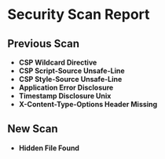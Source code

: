 # Security Scan Report

## Previous Scan

- **CSP Wildcard Directive**
- **CSP Script-Source Unsafe-Line**
- **CSP Style-Source Unsafe-Line**
- **Application Error Disclosure**
- **Timestamp Disclosure Unix**
- **X-Content-Type-Options Header Missing**

## New Scan

- **Hidden File Found**
